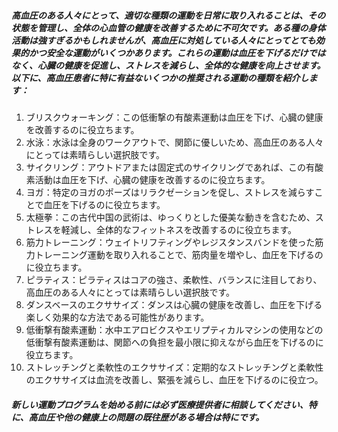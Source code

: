 ##### 高血圧のある人々にとって、適切な種類の運動を日常に取り入れることは、その状態を管理し、全体の心血管の健康を改善するために不可欠です。ある種の身体活動は強すぎるかもしれませんが、高血圧に対処している人々にとってとても効果的かつ安全な運動がいくつかあります。これらの運動は血圧を下げるだけではなく、心臓の健康を促進し、ストレスを減らし、全体的な健康を向上させます。以下に、高血圧患者に特に有益ないくつかの推奨される運動の種類を紹介します：

1. ブリスクウォーキング：この低衝撃の有酸素運動は血圧を下げ、心臓の健康を改善するのに役立ちます。
2. 水泳：水泳は全身のワークアウトで、関節に優しいため、高血圧のある人々にとっては素晴らしい選択肢です。
3. サイクリング：アウトドアまたは固定式のサイクリングであれば、この有酸素活動は血圧を下げ、心臓の健康を改善するのに役立ちます。
4. ヨガ：特定のヨガのポーズはリラクゼーションを促し、ストレスを減らすことで血圧を下げるのに役立ちます。
5. 太極拳：この古代中国の武術は、ゆっくりとした優美な動きを含むため、ストレスを軽減し、全体的なフィットネスを改善するのに役立ちます。
6. 筋力トレーニング：ウェイトリフティングやレジスタンスバンドを使った筋力トレーニング運動を取り入れることで、筋肉量を増やし、血圧を下げるのに役立ちます。
7. ピラティス：ピラティスはコアの強さ、柔軟性、バランスに注目しており、高血圧のある人々にとっては素晴らしい選択肢です。
8. ダンスベースのエクササイズ：ダンスは心臓の健康を改善し、血圧を下げる楽しく効果的な方法である可能性があります。
9. 低衝撃有酸素運動：水中エアロビクスやエリプティカルマシンの使用などの低衝撃有酸素運動は、関節への負担を最小限に抑えながら血圧を下げるのに役立ちます。
10. ストレッチングと柔軟性のエクササイズ：定期的なストレッチングと柔軟性のエクササイズは血流を改善し、緊張を減らし、血圧を下げるのに役立つ。

##### 新しい運動プログラムを始める前には必ず医療提供者に相談してください、特に、高血圧や他の健康上の問題の既往歴がある場合は特にです。